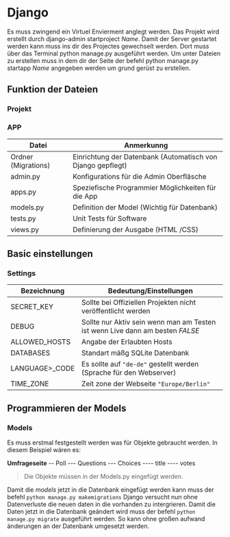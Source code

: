 # Django

Es muss zwingend ein Virtuel Envierment anglegt werden.
Das Projekt wird erstellt durch django-admin startproject *Name*.
Damit der Server gestartet werden kann muss ins dir des Projectes gewechselt werden. Dort  muss über das Terminal python manage.py ausgeführt werden.
Um unter Dateien zu erstellen muss in dem dir der  Seite der befehl python manage.py startapp *Name* angegeben werden um grund gerüst zu erstellen.

## Funktion der Dateien
### Projekt

### APP
| Datei  | Anmerkunng|
|----| ---- |
| Ordner (Migrations)    | Einrichtung der Datenbank (Automatisch von Django gepflegt) |
| admin.py                        | Konfigurations für die Admin Oberfläsche                                       |
| apps.py                           | Speziefische Programmier Möglichkeiten für die App                  |
| models.py                      | Definition der Model (Wichtig für Datenbank)                                |
| tests.py                           | Unit Tests für Software                                                                |
| views.py                         | Definierung der Ausgabe (HTML /CSS) |

## Basic einstellungen
### Settings
| Bezeichnung | Bedeutung/Einstellungen |
|----| ---- |
| SECRET_KEY                  | Sollte bei Offiziellen Projekten nicht veröffentlicht werden |
| DEBUG                            | Sollte nur Aktiv sein wenn man am Testen ist wenn Live dann am besten *FALSE* |
| ALLOWED_HOSTS       | Angabe der Erlaubten Hosts |
| DATABASES                   | Standart mäßg SQLite Datenbank |
| LANGUAGE>_CODE   | Es sollte auf  ``` "de-de" ``` gestellt werden (Sprache für den Webserver) |
| TIME_ZONE                   | Zeit zone der Webseite ```"Europe/Berlin" ``` |

## Programmieren der Models
### Models
 Es muss erstmal festgestellt werden was für Objekte gebraucht werden.
 In diesem Beispiel wären es:

 **Umfrageseite**
-- Poll
--- Questions
--- Choices
---- title
---- votes  
> Die Objekte müssen in der Models.py eingefügt werden.

Damit die *models*  jetzt in die Datenbank eingefügt werden kann muss der befehl
``` python manage.py makemigrations ```
Django versucht nun ohne Datenverluste die neuen daten in die vorhanden zu intergrieren.
Damit die Daten jetzt in die Datenbank geändert wird muss der befehl `python manage.py migrate` ausgeführt werden.
So kann ohne großen aufwand änderungen an der Datenbank umgesetzt werden.